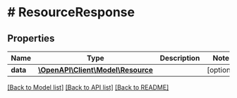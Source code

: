 # # ResourceResponse

## Properties

Name | Type | Description | Notes
------------ | ------------- | ------------- | -------------
**data** | [**\OpenAPI\Client\Model\Resource**](Resource.md) |  | [optional]

[[Back to Model list]](../../README.md#models) [[Back to API list]](../../README.md#endpoints) [[Back to README]](../../README.md)
